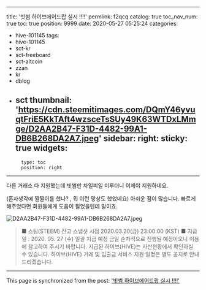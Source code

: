 
---
title: '빗썸 하이브에어드랍 실시 !!!!'
permlink: f2qcq
catalog: true
toc_nav_num: true
toc: true
position: 9999
date: 2020-05-27 05:25:24
categories:
- hive-101145
tags:
- hive-101145
- sct-kr
- sct-freeboard
- sct-altcoin
- zzan
- kr
- dblog
- sct
thumbnail: 'https://cdn.steemitimages.com/DQmY46yvuqtFriE5KkTAft4wzsceTsSUy49K63WTDxLMmge/D2AA2B47-F31D-4482-99A1-DB6B268DA2A7.jpeg'
sidebar:
    right:
        sticky: true
widgets:
    -
        type: toc
        position: right
---


다른 거래소 다 지원했는데 빗썸만 차일피일 미루더니 이제야 지원하네요.  

(혼자생각에 짤짤이를 했나? , 뭐 이런 망상도 했었네요) 
아쉬운 점이 많습니다.  빠르게 해주었다면 회원들에게 도움이 될었을텐데 말이죠. 

![D2AA2B47-F31D-4482-99A1-DB6B268DA2A7.jpeg](https://cdn.steemitimages.com/DQmY46yvuqtFriE5KkTAft4wzsceTsSUy49K63WTDxLMmge/D2AA2B47-F31D-4482-99A1-DB6B268DA2A7.jpeg)

>■ 스팀(STEEM) 잔고 스냅샷 시점
2020.03.20(금) 23:00:00 (KST)
■ 지급일 : 2020. 05. 27 (수) 일괄 지급 예정
금일 순차적으로 진행될 예정이오니 이용에 참고하여 주시기 바랍니다.
지급된 하이브(HIVE)는 자산현황에서 확인하실 수 있습니다.
하이브(HIVE) 거래 및 입출금 서비스 지원 일정은 별도 공지로 안내드리겠습니다.

- - -

This page is synchronized from the post: ['빗썸 하이브에어드랍 실시 !!!!'](https://steemit.com/@kingbit/f2qcq)
